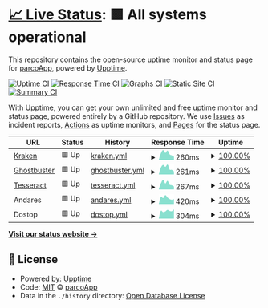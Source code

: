 # [📈 Live Status](https://parcoApp.github.io/status): <!--live status--> **🟩 All systems operational**

This repository contains the open-source uptime monitor and status page for [parcoApp](https://parcoApp.github.io/status), powered by [Upptime](https://github.com/upptime/upptime).

[![Uptime CI](https://github.com/parcoApp/status/workflows/Uptime%20CI/badge.svg)](https://github.com/parcoApp/status/actions?query=workflow%3A%22Uptime+CI%22)
[![Response Time CI](https://github.com/parcoApp/status/workflows/Response%20Time%20CI/badge.svg)](https://github.com/parcoApp/status/actions?query=workflow%3A%22Response+Time+CI%22)
[![Graphs CI](https://github.com/parcoApp/status/workflows/Graphs%20CI/badge.svg)](https://github.com/parcoApp/status/actions?query=workflow%3A%22Graphs+CI%22)
[![Static Site CI](https://github.com/parcoApp/status/workflows/Static%20Site%20CI/badge.svg)](https://github.com/parcoApp/status/actions?query=workflow%3A%22Static+Site+CI%22)
[![Summary CI](https://github.com/parcoApp/status/workflows/Summary%20CI/badge.svg)](https://github.com/parcoApp/status/actions?query=workflow%3A%22Summary+CI%22)

With [Upptime](https://upptime.js.org), you can get your own unlimited and free uptime monitor and status page, powered entirely by a GitHub repository. We use [Issues](https://github.com/parcoApp/status/issues) as incident reports, [Actions](https://github.com/parcoApp/status/actions) as uptime monitors, and [Pages](https://parcoApp.github.io/status) for the status page.

<!--start: status pages-->
<!-- This summary is generated by Upptime (https://github.com/upptime/upptime) -->
<!-- Do not edit this manually, your changes will be overwritten -->
<!-- prettier-ignore -->
| URL | Status | History | Response Time | Uptime |
| --- | ------ | ------- | ------------- | ------ |
| <img alt="" src="https://favicons.githubusercontent.com/kraken.parcoapp.com" height="13"> [Kraken](https://kraken.parcoapp.com) | 🟩 Up | [kraken.yml](https://github.com/ParcoApp/status/commits/HEAD/history/kraken.yml) | <details><summary><img alt="Response time graph" src="./graphs/kraken/response-time-week.png" height="20"> 260ms</summary><br><a href="https://parcoApp.github.io/status/history/kraken"><img alt="Response time 317" src="https://img.shields.io/endpoint?url=https%3A%2F%2Fraw.githubusercontent.com%2FParcoApp%2Fstatus%2FHEAD%2Fapi%2Fkraken%2Fresponse-time.json"></a><br><a href="https://parcoApp.github.io/status/history/kraken"><img alt="24-hour response time 128" src="https://img.shields.io/endpoint?url=https%3A%2F%2Fraw.githubusercontent.com%2FParcoApp%2Fstatus%2FHEAD%2Fapi%2Fkraken%2Fresponse-time-day.json"></a><br><a href="https://parcoApp.github.io/status/history/kraken"><img alt="7-day response time 260" src="https://img.shields.io/endpoint?url=https%3A%2F%2Fraw.githubusercontent.com%2FParcoApp%2Fstatus%2FHEAD%2Fapi%2Fkraken%2Fresponse-time-week.json"></a><br><a href="https://parcoApp.github.io/status/history/kraken"><img alt="30-day response time 306" src="https://img.shields.io/endpoint?url=https%3A%2F%2Fraw.githubusercontent.com%2FParcoApp%2Fstatus%2FHEAD%2Fapi%2Fkraken%2Fresponse-time-month.json"></a><br><a href="https://parcoApp.github.io/status/history/kraken"><img alt="1-year response time 317" src="https://img.shields.io/endpoint?url=https%3A%2F%2Fraw.githubusercontent.com%2FParcoApp%2Fstatus%2FHEAD%2Fapi%2Fkraken%2Fresponse-time-year.json"></a></details> | <details><summary><a href="https://parcoApp.github.io/status/history/kraken">100.00%</a></summary><a href="https://parcoApp.github.io/status/history/kraken"><img alt="All-time uptime 100.00%" src="https://img.shields.io/endpoint?url=https%3A%2F%2Fraw.githubusercontent.com%2FParcoApp%2Fstatus%2FHEAD%2Fapi%2Fkraken%2Fuptime.json"></a><br><a href="https://parcoApp.github.io/status/history/kraken"><img alt="24-hour uptime 100.00%" src="https://img.shields.io/endpoint?url=https%3A%2F%2Fraw.githubusercontent.com%2FParcoApp%2Fstatus%2FHEAD%2Fapi%2Fkraken%2Fuptime-day.json"></a><br><a href="https://parcoApp.github.io/status/history/kraken"><img alt="7-day uptime 100.00%" src="https://img.shields.io/endpoint?url=https%3A%2F%2Fraw.githubusercontent.com%2FParcoApp%2Fstatus%2FHEAD%2Fapi%2Fkraken%2Fuptime-week.json"></a><br><a href="https://parcoApp.github.io/status/history/kraken"><img alt="30-day uptime 100.00%" src="https://img.shields.io/endpoint?url=https%3A%2F%2Fraw.githubusercontent.com%2FParcoApp%2Fstatus%2FHEAD%2Fapi%2Fkraken%2Fuptime-month.json"></a><br><a href="https://parcoApp.github.io/status/history/kraken"><img alt="1-year uptime 100.00%" src="https://img.shields.io/endpoint?url=https%3A%2F%2Fraw.githubusercontent.com%2FParcoApp%2Fstatus%2FHEAD%2Fapi%2Fkraken%2Fuptime-year.json"></a></details>
| <img alt="" src="https://favicons.githubusercontent.com/parcoapp-apis-ghostbuster.echo.parcoapp.com" height="13"> [Ghostbuster](https://parcoapp-apis-ghostbuster.echo.parcoapp.com) | 🟩 Up | [ghostbuster.yml](https://github.com/ParcoApp/status/commits/HEAD/history/ghostbuster.yml) | <details><summary><img alt="Response time graph" src="./graphs/ghostbuster/response-time-week.png" height="20"> 261ms</summary><br><a href="https://parcoApp.github.io/status/history/ghostbuster"><img alt="Response time 312" src="https://img.shields.io/endpoint?url=https%3A%2F%2Fraw.githubusercontent.com%2FParcoApp%2Fstatus%2FHEAD%2Fapi%2Fghostbuster%2Fresponse-time.json"></a><br><a href="https://parcoApp.github.io/status/history/ghostbuster"><img alt="24-hour response time 115" src="https://img.shields.io/endpoint?url=https%3A%2F%2Fraw.githubusercontent.com%2FParcoApp%2Fstatus%2FHEAD%2Fapi%2Fghostbuster%2Fresponse-time-day.json"></a><br><a href="https://parcoApp.github.io/status/history/ghostbuster"><img alt="7-day response time 261" src="https://img.shields.io/endpoint?url=https%3A%2F%2Fraw.githubusercontent.com%2FParcoApp%2Fstatus%2FHEAD%2Fapi%2Fghostbuster%2Fresponse-time-week.json"></a><br><a href="https://parcoApp.github.io/status/history/ghostbuster"><img alt="30-day response time 304" src="https://img.shields.io/endpoint?url=https%3A%2F%2Fraw.githubusercontent.com%2FParcoApp%2Fstatus%2FHEAD%2Fapi%2Fghostbuster%2Fresponse-time-month.json"></a><br><a href="https://parcoApp.github.io/status/history/ghostbuster"><img alt="1-year response time 312" src="https://img.shields.io/endpoint?url=https%3A%2F%2Fraw.githubusercontent.com%2FParcoApp%2Fstatus%2FHEAD%2Fapi%2Fghostbuster%2Fresponse-time-year.json"></a></details> | <details><summary><a href="https://parcoApp.github.io/status/history/ghostbuster">100.00%</a></summary><a href="https://parcoApp.github.io/status/history/ghostbuster"><img alt="All-time uptime 100.00%" src="https://img.shields.io/endpoint?url=https%3A%2F%2Fraw.githubusercontent.com%2FParcoApp%2Fstatus%2FHEAD%2Fapi%2Fghostbuster%2Fuptime.json"></a><br><a href="https://parcoApp.github.io/status/history/ghostbuster"><img alt="24-hour uptime 100.00%" src="https://img.shields.io/endpoint?url=https%3A%2F%2Fraw.githubusercontent.com%2FParcoApp%2Fstatus%2FHEAD%2Fapi%2Fghostbuster%2Fuptime-day.json"></a><br><a href="https://parcoApp.github.io/status/history/ghostbuster"><img alt="7-day uptime 100.00%" src="https://img.shields.io/endpoint?url=https%3A%2F%2Fraw.githubusercontent.com%2FParcoApp%2Fstatus%2FHEAD%2Fapi%2Fghostbuster%2Fuptime-week.json"></a><br><a href="https://parcoApp.github.io/status/history/ghostbuster"><img alt="30-day uptime 100.00%" src="https://img.shields.io/endpoint?url=https%3A%2F%2Fraw.githubusercontent.com%2FParcoApp%2Fstatus%2FHEAD%2Fapi%2Fghostbuster%2Fuptime-month.json"></a><br><a href="https://parcoApp.github.io/status/history/ghostbuster"><img alt="1-year uptime 100.00%" src="https://img.shields.io/endpoint?url=https%3A%2F%2Fraw.githubusercontent.com%2FParcoApp%2Fstatus%2FHEAD%2Fapi%2Fghostbuster%2Fuptime-year.json"></a></details>
| <img alt="" src="https://favicons.githubusercontent.com/parcoapp-apis-tesseract.echo.parcoapp.com" height="13"> [Tesseract](https://parcoapp-apis-tesseract.echo.parcoapp.com) | 🟩 Up | [tesseract.yml](https://github.com/ParcoApp/status/commits/HEAD/history/tesseract.yml) | <details><summary><img alt="Response time graph" src="./graphs/tesseract/response-time-week.png" height="20"> 267ms</summary><br><a href="https://parcoApp.github.io/status/history/tesseract"><img alt="Response time 317" src="https://img.shields.io/endpoint?url=https%3A%2F%2Fraw.githubusercontent.com%2FParcoApp%2Fstatus%2FHEAD%2Fapi%2Ftesseract%2Fresponse-time.json"></a><br><a href="https://parcoApp.github.io/status/history/tesseract"><img alt="24-hour response time 132" src="https://img.shields.io/endpoint?url=https%3A%2F%2Fraw.githubusercontent.com%2FParcoApp%2Fstatus%2FHEAD%2Fapi%2Ftesseract%2Fresponse-time-day.json"></a><br><a href="https://parcoApp.github.io/status/history/tesseract"><img alt="7-day response time 267" src="https://img.shields.io/endpoint?url=https%3A%2F%2Fraw.githubusercontent.com%2FParcoApp%2Fstatus%2FHEAD%2Fapi%2Ftesseract%2Fresponse-time-week.json"></a><br><a href="https://parcoApp.github.io/status/history/tesseract"><img alt="30-day response time 307" src="https://img.shields.io/endpoint?url=https%3A%2F%2Fraw.githubusercontent.com%2FParcoApp%2Fstatus%2FHEAD%2Fapi%2Ftesseract%2Fresponse-time-month.json"></a><br><a href="https://parcoApp.github.io/status/history/tesseract"><img alt="1-year response time 317" src="https://img.shields.io/endpoint?url=https%3A%2F%2Fraw.githubusercontent.com%2FParcoApp%2Fstatus%2FHEAD%2Fapi%2Ftesseract%2Fresponse-time-year.json"></a></details> | <details><summary><a href="https://parcoApp.github.io/status/history/tesseract">100.00%</a></summary><a href="https://parcoApp.github.io/status/history/tesseract"><img alt="All-time uptime 100.00%" src="https://img.shields.io/endpoint?url=https%3A%2F%2Fraw.githubusercontent.com%2FParcoApp%2Fstatus%2FHEAD%2Fapi%2Ftesseract%2Fuptime.json"></a><br><a href="https://parcoApp.github.io/status/history/tesseract"><img alt="24-hour uptime 100.00%" src="https://img.shields.io/endpoint?url=https%3A%2F%2Fraw.githubusercontent.com%2FParcoApp%2Fstatus%2FHEAD%2Fapi%2Ftesseract%2Fuptime-day.json"></a><br><a href="https://parcoApp.github.io/status/history/tesseract"><img alt="7-day uptime 100.00%" src="https://img.shields.io/endpoint?url=https%3A%2F%2Fraw.githubusercontent.com%2FParcoApp%2Fstatus%2FHEAD%2Fapi%2Ftesseract%2Fuptime-week.json"></a><br><a href="https://parcoApp.github.io/status/history/tesseract"><img alt="30-day uptime 100.00%" src="https://img.shields.io/endpoint?url=https%3A%2F%2Fraw.githubusercontent.com%2FParcoApp%2Fstatus%2FHEAD%2Fapi%2Ftesseract%2Fuptime-month.json"></a><br><a href="https://parcoApp.github.io/status/history/tesseract"><img alt="1-year uptime 100.00%" src="https://img.shields.io/endpoint?url=https%3A%2F%2Fraw.githubusercontent.com%2FParcoApp%2Fstatus%2FHEAD%2Fapi%2Ftesseract%2Fuptime-year.json"></a></details>
| <img alt="" src="https://favicons.githubusercontent.com/null" height="13"> Andares | 🟩 Up | [andares.yml](https://github.com/ParcoApp/status/commits/HEAD/history/andares.yml) | <details><summary><img alt="Response time graph" src="./graphs/andares/response-time-week.png" height="20"> 420ms</summary><br><a href="https://parcoApp.github.io/status/history/andares"><img alt="Response time 491" src="https://img.shields.io/endpoint?url=https%3A%2F%2Fraw.githubusercontent.com%2FParcoApp%2Fstatus%2FHEAD%2Fapi%2Fandares%2Fresponse-time.json"></a><br><a href="https://parcoApp.github.io/status/history/andares"><img alt="24-hour response time 342" src="https://img.shields.io/endpoint?url=https%3A%2F%2Fraw.githubusercontent.com%2FParcoApp%2Fstatus%2FHEAD%2Fapi%2Fandares%2Fresponse-time-day.json"></a><br><a href="https://parcoApp.github.io/status/history/andares"><img alt="7-day response time 420" src="https://img.shields.io/endpoint?url=https%3A%2F%2Fraw.githubusercontent.com%2FParcoApp%2Fstatus%2FHEAD%2Fapi%2Fandares%2Fresponse-time-week.json"></a><br><a href="https://parcoApp.github.io/status/history/andares"><img alt="30-day response time 398" src="https://img.shields.io/endpoint?url=https%3A%2F%2Fraw.githubusercontent.com%2FParcoApp%2Fstatus%2FHEAD%2Fapi%2Fandares%2Fresponse-time-month.json"></a><br><a href="https://parcoApp.github.io/status/history/andares"><img alt="1-year response time 491" src="https://img.shields.io/endpoint?url=https%3A%2F%2Fraw.githubusercontent.com%2FParcoApp%2Fstatus%2FHEAD%2Fapi%2Fandares%2Fresponse-time-year.json"></a></details> | <details><summary><a href="https://parcoApp.github.io/status/history/andares">100.00%</a></summary><a href="https://parcoApp.github.io/status/history/andares"><img alt="All-time uptime 99.60%" src="https://img.shields.io/endpoint?url=https%3A%2F%2Fraw.githubusercontent.com%2FParcoApp%2Fstatus%2FHEAD%2Fapi%2Fandares%2Fuptime.json"></a><br><a href="https://parcoApp.github.io/status/history/andares"><img alt="24-hour uptime 100.00%" src="https://img.shields.io/endpoint?url=https%3A%2F%2Fraw.githubusercontent.com%2FParcoApp%2Fstatus%2FHEAD%2Fapi%2Fandares%2Fuptime-day.json"></a><br><a href="https://parcoApp.github.io/status/history/andares"><img alt="7-day uptime 100.00%" src="https://img.shields.io/endpoint?url=https%3A%2F%2Fraw.githubusercontent.com%2FParcoApp%2Fstatus%2FHEAD%2Fapi%2Fandares%2Fuptime-week.json"></a><br><a href="https://parcoApp.github.io/status/history/andares"><img alt="30-day uptime 99.12%" src="https://img.shields.io/endpoint?url=https%3A%2F%2Fraw.githubusercontent.com%2FParcoApp%2Fstatus%2FHEAD%2Fapi%2Fandares%2Fuptime-month.json"></a><br><a href="https://parcoApp.github.io/status/history/andares"><img alt="1-year uptime 99.60%" src="https://img.shields.io/endpoint?url=https%3A%2F%2Fraw.githubusercontent.com%2FParcoApp%2Fstatus%2FHEAD%2Fapi%2Fandares%2Fuptime-year.json"></a></details>
| <img alt="" src="https://favicons.githubusercontent.com/null" height="13"> Dostop | 🟩 Up | [dostop.yml](https://github.com/ParcoApp/status/commits/HEAD/history/dostop.yml) | <details><summary><img alt="Response time graph" src="./graphs/dostop/response-time-week.png" height="20"> 304ms</summary><br><a href="https://parcoApp.github.io/status/history/dostop"><img alt="Response time 239" src="https://img.shields.io/endpoint?url=https%3A%2F%2Fraw.githubusercontent.com%2FParcoApp%2Fstatus%2FHEAD%2Fapi%2Fdostop%2Fresponse-time.json"></a><br><a href="https://parcoApp.github.io/status/history/dostop"><img alt="24-hour response time 361" src="https://img.shields.io/endpoint?url=https%3A%2F%2Fraw.githubusercontent.com%2FParcoApp%2Fstatus%2FHEAD%2Fapi%2Fdostop%2Fresponse-time-day.json"></a><br><a href="https://parcoApp.github.io/status/history/dostop"><img alt="7-day response time 304" src="https://img.shields.io/endpoint?url=https%3A%2F%2Fraw.githubusercontent.com%2FParcoApp%2Fstatus%2FHEAD%2Fapi%2Fdostop%2Fresponse-time-week.json"></a><br><a href="https://parcoApp.github.io/status/history/dostop"><img alt="30-day response time 266" src="https://img.shields.io/endpoint?url=https%3A%2F%2Fraw.githubusercontent.com%2FParcoApp%2Fstatus%2FHEAD%2Fapi%2Fdostop%2Fresponse-time-month.json"></a><br><a href="https://parcoApp.github.io/status/history/dostop"><img alt="1-year response time 239" src="https://img.shields.io/endpoint?url=https%3A%2F%2Fraw.githubusercontent.com%2FParcoApp%2Fstatus%2FHEAD%2Fapi%2Fdostop%2Fresponse-time-year.json"></a></details> | <details><summary><a href="https://parcoApp.github.io/status/history/dostop">100.00%</a></summary><a href="https://parcoApp.github.io/status/history/dostop"><img alt="All-time uptime 100.00%" src="https://img.shields.io/endpoint?url=https%3A%2F%2Fraw.githubusercontent.com%2FParcoApp%2Fstatus%2FHEAD%2Fapi%2Fdostop%2Fuptime.json"></a><br><a href="https://parcoApp.github.io/status/history/dostop"><img alt="24-hour uptime 100.00%" src="https://img.shields.io/endpoint?url=https%3A%2F%2Fraw.githubusercontent.com%2FParcoApp%2Fstatus%2FHEAD%2Fapi%2Fdostop%2Fuptime-day.json"></a><br><a href="https://parcoApp.github.io/status/history/dostop"><img alt="7-day uptime 100.00%" src="https://img.shields.io/endpoint?url=https%3A%2F%2Fraw.githubusercontent.com%2FParcoApp%2Fstatus%2FHEAD%2Fapi%2Fdostop%2Fuptime-week.json"></a><br><a href="https://parcoApp.github.io/status/history/dostop"><img alt="30-day uptime 100.00%" src="https://img.shields.io/endpoint?url=https%3A%2F%2Fraw.githubusercontent.com%2FParcoApp%2Fstatus%2FHEAD%2Fapi%2Fdostop%2Fuptime-month.json"></a><br><a href="https://parcoApp.github.io/status/history/dostop"><img alt="1-year uptime 100.00%" src="https://img.shields.io/endpoint?url=https%3A%2F%2Fraw.githubusercontent.com%2FParcoApp%2Fstatus%2FHEAD%2Fapi%2Fdostop%2Fuptime-year.json"></a></details>

<!--end: status pages-->

[**Visit our status website →**](https://parcoApp.github.io/status)

## 📄 License

- Powered by: [Upptime](https://github.com/upptime/upptime)
- Code: [MIT](./LICENSE) © [parcoApp](https://parcoApp.github.io/status)
- Data in the `./history` directory: [Open Database License](https://opendatacommons.org/licenses/odbl/1-0/)
